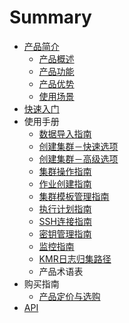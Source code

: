 # Summary

* [产品简介](README.md)
   * [产品概述](chan_pin_gai_shu.md)
   * [产品功能](chan_pin_gong_neng.md)
   * [产品优势](chan_pin_you_shi.md)
   * [使用场景](shi_yong_chang_jing.md)
* [快速入门](chapter1.md)
* 使用手册
   * [数据导入指南](shu_ju_dao_ru_zhi_nan.md)
   * [创建集群－快速选项](chuang_jian_ji_qun_kuai_su_xuan_xiang.md)
   * [创建集群－高级选项](chuang_jian_ji_qun_gao_ji_xuan_xiang.md)
   * [集群操作指南](ji_qun_cao_zuo_zhi_nan.md)
   * [作业创建指南](zuo_ye_chuang_jian_zhi_nan.md)
   * [集群模板管理指南](ji_qun_mo_ban_guan_li_zhi_nan.md)
   * [执行计划指南](zhi_xing_ji_hua_zhi_nan.md)
   * [SSH连接指南](sshlian_jie_zhi_nan.md)
   * [密钥管理指南](mi_yao_guan_li_zhi_nan.md)
   * [监控指南](jian_kong_zhi_nan.md)
   * [KMR日志归集路径](kmrri_zhi_gui_ji_lu_jing.md)
   * 产品术语表
* 购买指南
   * [产品定价与选购](chan_pin_ding_jia_yu_xuan_gou.md)
* [API](api.md)

